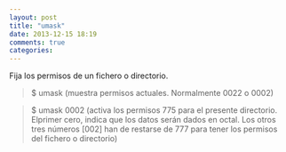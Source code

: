 ```yaml
---
layout: post
title: "umask"
date: 2013-12-15 18:19
comments: true
categories: 
---
```

Fija los permisos de un fichero o directorio.

>$ umask (muestra permisos actuales. Normalmente 0022 o 0002)

>$ umask 0002 (activa los permisos 775 para el presente directorio. Elprimer cero, indica que los datos serán dados en octal. Los otros tres números [002] han de restarse de 777 para tener los permisos del fichero o directorio)


